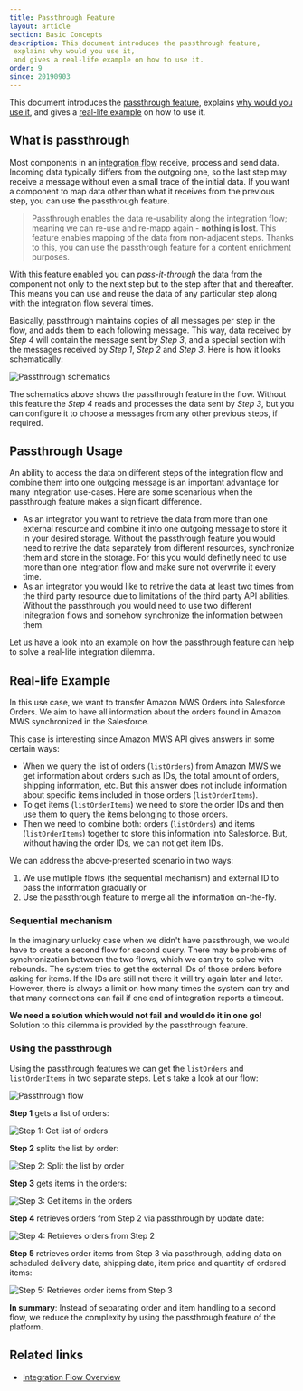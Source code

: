 ```yaml
---
title: Passthrough Feature
layout: article
section: Basic Concepts
description: This document introduces the passthrough feature,
 explains why would you use it,
 and gives a real-life example on how to use it.
order: 9
since: 20190903
---
```


This document introduces the [passthrough feature](#what-is-passthrough),
explains [why would you use it](#passthrough-usage), and gives a
[real-life example](#real-life-example) on how to use it.

## What is passthrough

Most components in an [integration flow](integration-flow) receive, process and
send data. Incoming data typically differs from the outgoing one, so the
last step may receive a message without even a small trace of the initial data.
If you want a component to map data other than what it receives from the previous
step, you can use the passthrough feature.

> Passthrough enables the data re-usability along the integration flow; meaning we
> can re-use and re-mapp again - **nothing is lost**. This feature enables mapping
> of the data from non-adjacent steps. Thanks to this, you can use the passthrough
> feature for a content enrichment purposes.

With this feature enabled you can *pass-it-through* the data from the
component not only to the next step but to the step after that and thereafter. This
means you can use and reuse the data of any particular step along with the
integration flow several times.

Basically, passthrough maintains copies of all messages per step in the flow, and
adds them to each following message. This way, data received by *Step 4* will
contain the message sent by *Step 3*, and a special section with the messages
received by *Step 1*, *Step 2* and *Step 3*. Here is how it looks schematically:

![Passthrough schematics](/assets/img/getting-started/passthrough/passthrough-schematics.png)

The schematics above shows the passthrough feature in the flow. Without this
feature the *Step 4* reads and processes the data sent by *Step 3*, but you can
configure it to choose a messages from any other previous steps, if required.

## Passthrough Usage

An ability to access the data on different steps of the integration flow and
combine them into one outgoing message is an important advantage for many
integration use-cases. Here are some scenarious when the passthrough feature makes
a significant difference.

*   As an integrator you want to retrieve the data from more than one external resource and combine it into one outgoing message to store it in your desired storage. Without the passthrough feature you would need to retrive the data separately from different resources, synchronize them and store in the storage. For this you would definetly need to use more than one integration flow and make sure not overwrite it every time.
*   As an integrator you would like to retrive the data at least two times from the third party resource due to limitations of the third party API abilities. Without the passthrough you would need to use two different initegration flows and somehow synchronize the information between them.

Let us have a look into an example on how the passthrough feature can help to solve
a real-life integration dilemma.

## Real-life Example

In this use case, we want to transfer Amazon MWS Orders into Salesforce Orders.
We aim to have all information about the orders found in Amazon MWS synchronized in
the Salesforce.

This case is interesting since Amazon MWS API gives answers in some certain ways:

*   When we query the list of orders (`listOrders`) from Amazon MWS we get information about orders such as IDs, the total amount of orders, shipping information, etc. But this answer does not include information about specific items included in those orders (`listOrderItems`).
*   To get items (`listOrderItems`) we need to store the order IDs and then use them to query the items belonging to those orders.
*   Then we need to combine both: orders (`listOrders`) and items (`listOrderItems`) together to store this information into Salesforce. But, without having the order IDs, we can not get item IDs.

We can address the above-presented scenario in two ways:
1.  We use mutliple flows (the sequential mechanism) and external ID to pass the information gradually or
2.  Use the passthrough feature to merge all the information on-the-fly.

### Sequential mechanism

In the imaginary unlucky case when we didn't have passthrough, we would have to
create a second flow for second query. There may be problems of synchronization
between the two flows, which we can try to solve with rebounds. The system tries to
get the external IDs of those orders before asking for items. If the IDs are still
not there it will try again later and later. However, there is always a limit on
how many times the system can try and that many connections can fail if one end
of integration reports a timeout.

**We need a solution which would not fail and would do it in one go!**
Solution to this dilemma is provided by the passthrough feature.

### Using the passthrough

Using the passthrough features we can get the `listOrders` and `listOrderItems` in two
separate steps. Let's take a look at our flow:

![Passthrough flow](/assets/img/getting-started/passthrough/Passthrough_flow.gif)

**Step 1** gets a list of orders:

![Step 1: Get list of orders](/assets/img/getting-started/passthrough/Passthrough-flow-step1.png)

**Step 2** splits the list by order:

![Step 2: Split the list by order](/assets/img/getting-started/passthrough/Passthrough-flow-step2.png)

**Step 3** gets items in the orders:

![Step 3: Get items in the orders](/assets/img/getting-started/passthrough/Passthrough-flow-step3.png)

**Step 4** retrieves orders from Step 2 via passthrough by update date:

![Step 4: Retrieves orders from Step 2](/assets/img/getting-started/passthrough/Passthrough-flow-step4.png)

**Step 5** retrieves order items from Step 3 via passthrough, adding data on
scheduled delivery date, shipping date, item price and quantity of ordered items:

![Step 5: Retrieves order items from Step 3](/assets/img/getting-started/passthrough/Passthrough-flow-step5.png)

**In summary**: Instead of separating order and item handling to a second flow, we
reduce the complexity by using the passthrough feature of the platform.

## Related links

- [Integration Flow Overview](integration-flow)

